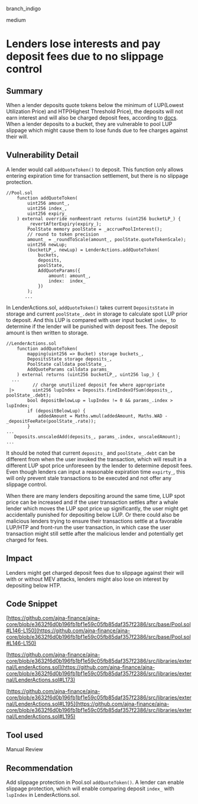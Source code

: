 branch_indigo

medium

# Lenders lose interests and pay deposit fees due to no slippage control

## Summary
When a lender deposits quote tokens below the minimum of LUP(Lowest Utilization Price) and HTP(Highest Threshold Price), the deposits will not earn interest and will also be charged deposit fees, according to [docs](https://www.ajna.finance/pdf/Ajna%20Protocol%20Whitepaper_03-24-2023.pdf). When a lender deposits to a bucket, they are vulnerable to pool LUP slippage which might cause them to lose funds due to fee charges against their will. 
## Vulnerability Detail


A lender would call `addQuoteToken()` to deposit. This function only allows entering expiration time for transaction settlement, but there is no slippage protection. 
```solidity
//Pool.sol
    function addQuoteToken(
        uint256 amount_,
        uint256 index_,
        uint256 expiry_
    ) external override nonReentrant returns (uint256 bucketLP_) {
        _revertAfterExpiry(expiry_);
        PoolState memory poolState = _accruePoolInterest();
        // round to token precision
        amount_ = _roundToScale(amount_, poolState.quoteTokenScale);
        uint256 newLup;
        (bucketLP_, newLup) = LenderActions.addQuoteToken(
            buckets,
            deposits,
            poolState,
            AddQuoteParams({
                amount: amount_,
                index:  index_
            })
        );
       ...
```
In LenderActions.sol, `addQuoteToken()` takes current `DepositsState` in storage and current `poolState_.debt` in storage to calculate spot LUP prior to deposit. And this LUP is compared with user input bucket `index_` to determine if the lender will be punished with deposit fees. The deposit amount is then written to storage. 
```solidity
//LenderActions.sol
    function addQuoteToken(
        mapping(uint256 => Bucket) storage buckets_,
        DepositsState storage deposits_,
        PoolState calldata poolState_,
        AddQuoteParams calldata params_
    ) external returns (uint256 bucketLP_, uint256 lup_) {
  ...
          // charge unutilized deposit fee where appropriate
 |>       uint256 lupIndex = Deposits.findIndexOfSum(deposits_, poolState_.debt);
        bool depositBelowLup = lupIndex != 0 && params_.index > lupIndex;
        if (depositBelowLup) {
            addedAmount = Maths.wmul(addedAmount, Maths.WAD - _depositFeeRate(poolState_.rate));
        }
...
   Deposits.unscaledAdd(deposits_, params_.index, unscaledAmount);
...
```
It should be noted that current `deposits_` and `poolState_.debt` can be different from when the user invoked the transaction, which will result in a different LUP spot price unforeseen by the lender to determine deposit fees. Even though lenders can input a reasonable expiration time `expirty_`, this will only prevent stale transactions to be executed and not offer any slippage control. 

When there are many lenders depositing around the same time, LUP spot price can be increased and if the user transaction settles after a whale lender which moves the LUP spot price up significantly, the user might get accidentally punished for depositing below LUP. Or there could also be malicious lenders trying to ensure their transactions settle at a favorable LUP/HTP and front-run the user transaction, in which case the user transaction might still settle after the malicious lender and potentially get charged for fees.

## Impact
Lenders might get charged deposit fees due to slippage against their will with or without MEV attacks, lenders might also lose on interest by depositing below HTP. 

## Code Snippet
[https://github.com/ajna-finance/ajna-core/blob/e3632f6d0b196fb1bf1e59c05fb85daf357f2386/src/base/Pool.sol#L146-L150](https://github.com/ajna-finance/ajna-core/blob/e3632f6d0b196fb1bf1e59c05fb85daf357f2386/src/base/Pool.sol#L146-L150)

[https://github.com/ajna-finance/ajna-core/blob/e3632f6d0b196fb1bf1e59c05fb85daf357f2386/src/libraries/external/LenderActions.sol](https://github.com/ajna-finance/ajna-core/blob/e3632f6d0b196fb1bf1e59c05fb85daf357f2386/src/libraries/external/LenderActions.sol#L173)

[https://github.com/ajna-finance/ajna-core/blob/e3632f6d0b196fb1bf1e59c05fb85daf357f2386/src/libraries/external/LenderActions.sol#L195](https://github.com/ajna-finance/ajna-core/blob/e3632f6d0b196fb1bf1e59c05fb85daf357f2386/src/libraries/external/LenderActions.sol#L195)
## Tool used

Manual Review

## Recommendation
Add slippage protection in Pool.sol `addQuoteToken()`. A lender can enable slippage protection, which will enable comparing deposit `index_` with `lupIndex` in LenderActions.sol.
